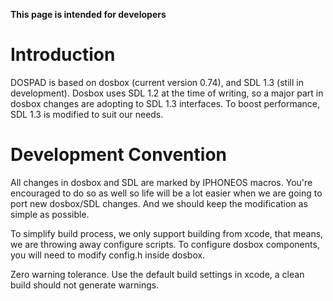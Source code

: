 **This page is intended for developers**

# Introduction #

DOSPAD is based on dosbox (current version 0.74), and SDL 1.3 (still in development).  Dosbox uses SDL 1.2 at the time of writing, so a major part in dosbox changes are adopting to SDL 1.3 interfaces.  To boost performance, SDL 1.3 is modified to suit our needs.

# Development Convention #

All changes in dosbox and SDL are marked by IPHONEOS macros.  You're encouraged to do so as well so life will be a lot easier when we are going to port new dosbox/SDL changes. And we should keep the modification as simple as possible.

To simplify build process, we only support building from xcode, that means, we are throwing away configure scripts. To configure dosbox components, you will need to modify config.h inside dosbox.

Zero warning tolerance. Use the default build settings in xcode, a clean build should not generate warnings.